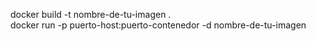 docker build -t nombre-de-tu-imagen .  <br>
docker run -p puerto-host:puerto-contenedor -d nombre-de-tu-imagen

